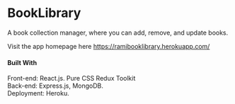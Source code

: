 # BookLibrary

A book collection manager, where you can add, remove, and update books.

Visit the app homepage here https://ramibooklibrary.herokuapp.com/

#### Built With
Front-end: React.js. Pure CSS Redux Toolkit
<br/>
Back-end: Express.js, MongoDB.
<br/>
Deployment: Heroku.
